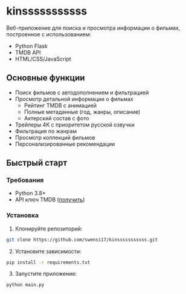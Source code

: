 # kinsssssssssss

Веб-приложение для поиска и просмотра информации о фильмах, построенное с использованием:
- Python Flask
- TMDB API
- HTML/CSS/JavaScript

## Основные функции
- Поиск фильмов с автодополнением и фильтрацией
- Просмотр детальной информации о фильмах
  - Рейтинг TMDB с анимацией
  - Полные метаданные (год, жанры, описание)
  - Актерский состав с фото
- Трейлеры 4K с приоритетом русской озвучки
- Фильтрация по жанрам
- Просмотр коллекций фильмов
- Персонализированные рекомендации

## Быстрый старт

### Требования
- Python 3.8+
- API ключ TMDB ([получить](https://www.themoviedb.org/documentation/api))

### Установка
1. Клонируйте репозиторий:
```bash
git clone https://github.com/swensi17/kinsssssssssss.git
```

2. Установите зависимости:
```bash
pip install -r requirements.txt
```

3. Запустите приложение:
```bash
python main.py
```

